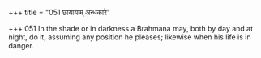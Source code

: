 +++
title = "051 छायायाम् अन्धकारे"

+++
051	In the shade or in darkness a Brahmana may, both by day and at night, do it, assuming any position he pleases; likewise when his life is in danger.